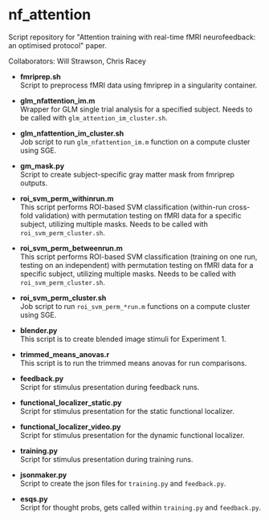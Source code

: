 # nf_attention

Script repository for "Attention training with real-time fMRI neurofeedback: an optimised protocol" paper.

Collaborators: Will Strawson, Chris Racey

- **fmriprep.sh**  
  Script to preprocess fMRI data using fmriprep in a singularity container.

- **glm_nfattention_im.m**  
  Wrapper for GLM single trial analysis for a specified subject. Needs to be called with `glm_attention_im_cluster.sh`.

- **glm_nfattention_im_cluster.sh**  
  Job script to run `glm_nfattention_im.m` function on a compute cluster using SGE.
  
- **gm_mask.py**  
  Script to create subject-specific gray matter mask from fmriprep outputs.

- **roi_svm_perm_withinrun.m**  
  This script performs ROI-based SVM classification (within-run cross-fold validation) with permutation testing on fMRI data for a specific subject, utilizing multiple masks. Needs to be called with `roi_svm_perm_cluster.sh`.

- **roi_svm_perm_betweenrun.m**  
  This script performs ROI-based SVM classification (training on one run, testing on an independent) with permutation testing on fMRI data for a specific subject, utilizing multiple masks. Needs to be called with `roi_svm_perm_cluster.sh`.

- **roi_svm_perm_cluster.sh**  
  Job script to run `roi_svm_perm_*run.m` functions on a compute cluster using SGE.

- **blender.py**  
  This script is to create blended image stimuli for Experiment 1.

- **trimmed_means_anovas.r**  
  This script is to run the trimmed means anovas for run comparisons.

- **feedback.py**  
  Script for stimulus presentation during feedback runs.

- **functional_localizer_static.py**  
  Script for stimulus presentation for the static functional localizer.

- **functional_localizer_video.py**  
  Script for stimulus presentation for the dynamic functional localizer.

- **training.py**  
Script for stimulus presentation during training runs.

- **jsonmaker.py**  
Script to create the json files for `training.py` and `feedback.py`.

- **esqs.py**  
Script for thought probs, gets called within `training.py` and `feedback.py`.
